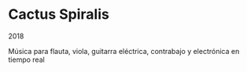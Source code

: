 # Cactus Spiralis

2018

Música para flauta, viola, guitarra eléctrica, contrabajo y electrónica en tiempo real
